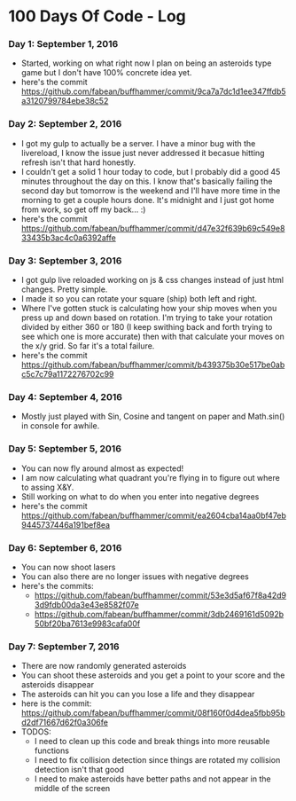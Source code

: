 # 100 Days Of Code - Log

### Day 1: September 1, 2016
- Started, working on what right now I plan on being an asteroids type game but I don't have 100% concrete idea yet.
- here's the commit https://github.com/fabean/buffhammer/commit/9ca7a7dc1d1ee347ffdb5a3120799784ebe38c52

### Day 2: September 2, 2016
- I got my gulp to actually be a server. I have a minor bug with the livereload, I know the issue just never addressed it becasue hitting refresh isn't that hard honestly.
- I couldn't get a solid 1 hour today to code, but I probably did a good 45 minutes throughout the day on this. I know that's basically failing the second day but tomorrow is the weekend and I'll have more time in the morning to get a couple hours done. It's midnight and I just got home from work, so get off my back... :)
- here's the commit https://github.com/fabean/buffhammer/commit/d47e32f639b69c549e833435b3ac4c0a6392affe

### Day 3: September 3, 2016
- I got gulp live reloaded working on js & css changes instead of just html changes. Pretty simple.
- I made it so you can rotate your square (ship) both left and right.
- Where I've gotten stuck is calculating how your ship moves when you press up and down based on rotation. I'm trying to take your rotation divided by either 360 or 180 (I keep swithing back and forth trying to see which one is more accurate) then with that calculate your moves on the x/y grid. So far it's a total failure.
- here's the commit https://github.com/fabean/buffhammer/commit/b439375b30e517be0abc5c7c79a1172276702c99

### Day 4: September 4, 2016
- Mostly just played with Sin, Cosine and tangent on paper and Math.sin() in console for awhile.

### Day 5: September 5, 2016
- You can now fly around almost as expected!
- I am now calculating what quadrant you're flying in to figure out where to assing X&Y.
- Still working on what to do when you enter into negative degrees
- here's the commit https://github.com/fabean/buffhammer/commit/ea2604cba14aa0bf47eb9445737446a191bef8ea

### Day 6: September 6, 2016
- You can now shoot lasers
- You can also there are no longer issues with negative degrees
- here's the commits:
  - https://github.com/fabean/buffhammer/commit/53e3d5af67f8a42d93d9fdb00da3e43e8582f07e 
  - https://github.com/fabean/buffhammer/commit/3db2469161d5092b50bf20ba7613e9983cafa00f

### Day 7: September 7, 2016
- There are now randomly generated asteroids
- You can shoot these asteroids and you get a point to your score and the asteroids disappear
- The asteroids can hit you can you lose a life and they disappear
- here is the commit: https://github.com/fabean/buffhammer/commit/08f160f0d4dea5fbb95bd2df71667d62f0a306fe
- TODOS:
  - I need to clean up this code and break things into more reusable functions
  - I need to fix collision detection since things are rotated my collision detection isn't that good
  - I need to make asteroids have better paths and not appear in the middle of the screen

